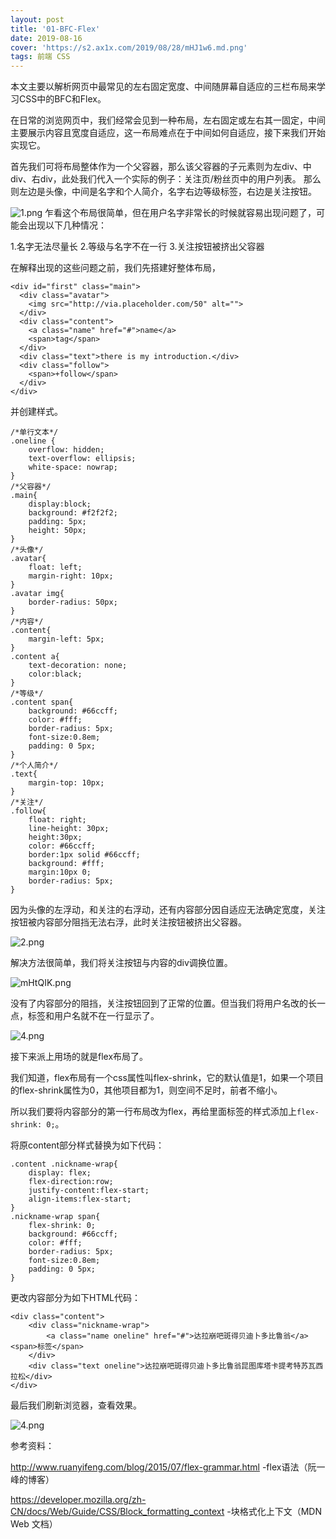 ```yaml
---
layout: post
title: '01-BFC-Flex'
date: 2019-08-16
cover: 'https://s2.ax1x.com/2019/08/28/mHJ1w6.md.png'
tags: 前端 CSS
---
```


本文主要以解析网页中最常见的左右固定宽度、中间随屏幕自适应的三栏布局来学习CSS中的BFC和Flex。

在日常的浏览网页中，我们经常会见到一种布局，左右固定或左右其一固定，中间主要展示内容且宽度自适应，这一布局难点在于中间如何自适应，接下来我们开始实现它。

首先我们可将布局整体作为一个父容器，那么该父容器的子元素则为左div、中div、右div，此处我们代入一个实际的例子：关注页/粉丝页中的用户列表。
那么则左边是头像，中间是名字和个人简介，名字右边等级标签，右边是关注按钮。

![1.png](https://s2.ax1x.com/2019/08/17/muThxf.png)
乍看这个布局很简单，但在用户名字非常长的时候就容易出现问题了，可能会出现以下几种情况：

1.名字无法尽量长
2.等级与名字不在一行
3.关注按钮被挤出父容器

在解释出现的这些问题之前，我们先搭建好整体布局，
```
<div id="first" class="main">
  <div class="avatar">
    <img src="http://via.placeholder.com/50" alt="">
  </div>
  <div class="content">
    <a class="name" href="#">name</a>
    <span>tag</span>
  </div>
  <div class="text">there is my introduction.</div> 
  <div class="follow">
    <span>+follow</span>
  </div> 
</div>
```
并创建样式。
```
/*单行文本*/
.oneline {
    overflow: hidden;
    text-overflow: ellipsis;
    white-space: nowrap;
}
/*父容器*/
.main{
    display:block;
    background: #f2f2f2;
    padding: 5px;
    height: 50px;
}
/*头像*/
.avatar{
    float: left;
    margin-right: 10px;
}
.avatar img{
    border-radius: 50px;
}
/*内容*/
.content{
    margin-left: 5px;
}
.content a{
    text-decoration: none;
    color:black;
}
/*等级*/
.content span{
    background: #66ccff;
    color: #fff;
    border-radius: 5px;
    font-size:0.8em;
    padding: 0 5px;
}
/*个人简介*/
.text{
    margin-top: 10px;
}
/*关注*/
.follow{
    float: right;
    line-height: 30px;
    height:30px;
    color: #66ccff;
    border:1px solid #66ccff;
    background: #fff;
    margin:10px 0;
    border-radius: 5px;
}
```
因为头像的左浮动，和关注的右浮动，还有内容部分因自适应无法确定宽度，关注按钮被内容部分阻挡无法右浮，此时关注按钮被挤出父容器。

![2.png](https://s2.ax1x.com/2019/08/17/mKP1tP.png)

解决方法很简单，我们将关注按钮与内容的div调换位置。

![mHtQIK.png](https://s2.ax1x.com/2019/08/28/mHtQIK.png)

没有了内容部分的阻挡，关注按钮回到了正常的位置。但当我们将用户名改的长一点，标签和用户名就不在一行显示了。

![4.png](https://s2.ax1x.com/2019/08/18/mKgWqI.png)

接下来派上用场的就是flex布局了。

我们知道，flex布局有一个css属性叫flex-shrink，它的默认值是1，如果一个项目的flex-shrink属性为0，其他项目都为1，则空间不足时，前者不缩小。

所以我们要将内容部分的第一行布局改为flex，再给里面标签的样式添加上`flex-shrink: 0;`。

将原content部分样式替换为如下代码：
```
.content .nickname-wrap{
    display: flex;
    flex-direction:row;
    justify-content:flex-start;
    align-items:flex-start;
}
.nickname-wrap span{
    flex-shrink: 0;
    background: #66ccff;
    color: #fff;
    border-radius: 5px;
    font-size:0.8em;
    padding: 0 5px;
}
```
更改内容部分为如下HTML代码：
```
<div class="content">
    <div class="nickname-wrap">
        <a class="name oneline" href="#">达拉崩吧斑得贝迪卜多比鲁翁</a><span>标签</span>
    </div>
    <div class="text oneline">达拉崩吧斑得贝迪卜多比鲁翁昆图库塔卡提考特苏瓦西拉松</div>
</div>
```
最后我们刷新浏览器，查看效果。

![4.png](https://s2.ax1x.com/2019/08/18/mK2uWD.png)

参考资料：

http://www.ruanyifeng.com/blog/2015/07/flex-grammar.html -flex语法（阮一峰的博客）

https://developer.mozilla.org/zh-CN/docs/Web/Guide/CSS/Block_formatting_context -块格式化上下文（MDN Web 文档）
